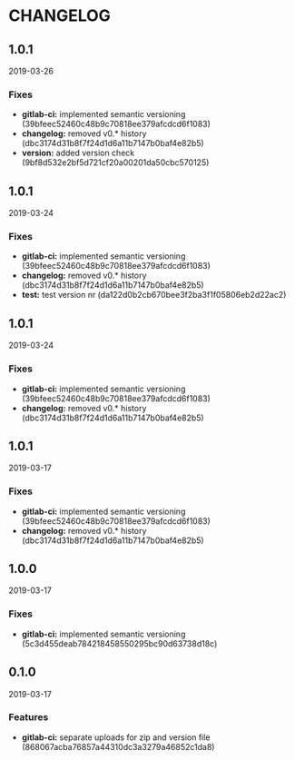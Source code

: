 # CHANGELOG

<!--- next entry here -->

## 1.0.1
2019-03-26

### Fixes

- **gitlab-ci:** implemented semantic versioning (39bfeec52460c48b9c70818ee379afcdcd6f1083)
- **changelog:** removed v0.* history (dbc3174d31b8f7f24d1d6a11b7147b0baf4e82b5)
- **version:** added version check (9bf8d532e2bf5d721cf20a00201da50cbc570125)

## 1.0.1
2019-03-24

### Fixes

- **gitlab-ci:** implemented semantic versioning (39bfeec52460c48b9c70818ee379afcdcd6f1083)
- **changelog:** removed v0.* history (dbc3174d31b8f7f24d1d6a11b7147b0baf4e82b5)
- **test:** test version nr (da122d0b2cb670bee3f2ba3f1f05806eb2d22ac2)

## 1.0.1
2019-03-24

### Fixes

- **gitlab-ci:** implemented semantic versioning (39bfeec52460c48b9c70818ee379afcdcd6f1083)
- **changelog:** removed v0.* history (dbc3174d31b8f7f24d1d6a11b7147b0baf4e82b5)

## 1.0.1
2019-03-17

### Fixes

- **gitlab-ci:** implemented semantic versioning (39bfeec52460c48b9c70818ee379afcdcd6f1083)
- **changelog:** removed v0.* history (dbc3174d31b8f7f24d1d6a11b7147b0baf4e82b5)

## 1.0.0
2019-03-17

### Fixes

- **gitlab-ci:** implemented semantic versioning (5c3d455deab784218458550295bc90d63738d18c)

## 0.1.0
2019-03-17

### Features

- **gitlab-ci:** separate uploads for zip and version file (868067acba76857a44310dc3a3279a46852c1da8)